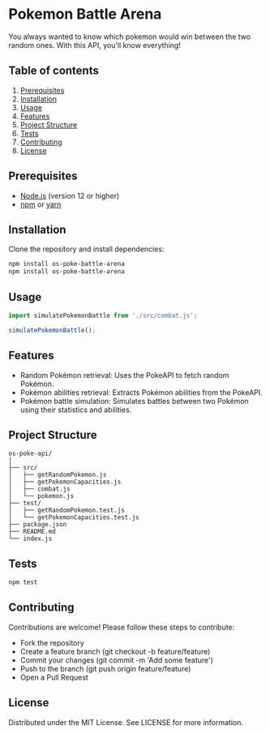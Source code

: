# Pokemon Battle Arena

You always wanted to know which pokemon would win between the two random ones. With this API, you'll know everything!

## Table of contents

1. [Prerequisites](#prerequisites)
2. [Installation](#installation)
3. [Usage](#usage)
4. [Features](#features)
5. [Project Structure](#project-structure)
6. [Tests](#tests)
7. [Contributing](#contributing)
8. [License](#license)

## Prerequisites

- [Node.js](https://nodejs.org/) (version 12 or higher)
- [npm](https://www.npmjs.com/) or [yarn](https://yarnpkg.com/)

## Installation

Clone the repository and install dependencies:

```bash
npm install os-poke-battle-arena
npm install os-poke-battle-arena
```

## Usage

```js
import simulatePokemonBattle from './src/combat.js';

simulatePokemonBattle();
```

## Features

- Random Pokémon retrieval: Uses the PokeAPI to fetch random Pokémon.
- Pokémon abilities retrieval: Extracts Pokémon abilities from the PokeAPI.
- Pokémon battle simulation: Simulates battles between two Pokémon using their statistics and abilities.

## Project Structure

```
os-poke-api/
│
├── src/
│   ├── getRandomPokemon.js
│   ├── getPokemonCapacities.js
│   ├── combat.js
│   └── pokemon.js
├── test/
│   ├── getRandomPokemon.test.js
│   └── getPokemonCapacities.test.js
├── package.json
├── README.md
└── index.js
```

## Tests

```bash
npm test
```

## Contributing

Contributions are welcome! Please follow these steps to contribute:

- Fork the repository
- Create a feature branch (git checkout -b feature/feature)
- Commit your changes (git commit -m 'Add some feature')
- Push to the branch (git push origin feature/feature)
- Open a Pull Request

## License

Distributed under the MIT License. See LICENSE for more information.